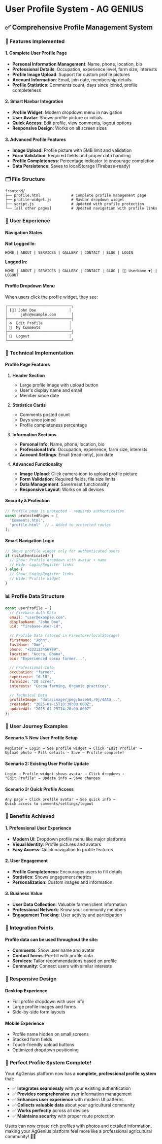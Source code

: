 # User Profile System - AG GENIUS

## ✅ **Comprehensive Profile Management System**

### 🎯 **Features Implemented**

#### **1. Complete User Profile Page**
- **Personal Information Management**: Name, phone, location, bio
- **Professional Details**: Occupation, experience level, farm size, interests
- **Profile Image Upload**: Support for custom profile pictures
- **Account Information**: Email, join date, membership details
- **Profile Statistics**: Comments count, days since joined, profile completeness

#### **2. Smart Navbar Integration**
- **Profile Widget**: Modern dropdown menu in navigation
- **User Avatar**: Shows profile picture or initials
- **Quick Access**: Edit profile, view comments, logout options
- **Responsive Design**: Works on all screen sizes

#### **3. Advanced Profile Features**
- **Image Upload**: Profile picture with 5MB limit and validation
- **Form Validation**: Required fields and proper data handling
- **Profile Completeness**: Percentage indicator to encourage completion
- **Data Persistence**: Saves to localStorage (Firebase-ready)

### 🗂️ **File Structure**

```
frontend/
├── profile.html              # Complete profile management page
├── profile-widget.js         # Navbar dropdown widget
├── script.js                 # Updated with profile protection
└── [all other pages]         # Updated navigation with profile links
```

### 🎨 **User Experience**

#### **Navigation States**

**Not Logged In:**
```
HOME | ABOUT | SERVICES | GALLERY | CONTACT | BLOG | LOGIN
```

**Logged In:**
```
HOME | ABOUT | SERVICES | GALLERY | CONTACT | BLOG | [👤 UserName ▼] | LOGOUT
```

#### **Profile Dropdown Menu**
When users click the profile widget, they see:
```
┌─────────────────────────────┐
│ [👤] John Doe               │
│      john@example.com       │
├─────────────────────────────┤
│ ⚙️  Edit Profile            │
│ 💬  My Comments             │
├─────────────────────────────┤
│ 🚪  Logout                  │
└─────────────────────────────┘
```

### 🔧 **Technical Implementation**

#### **Profile Page Features**

1. **Header Section**
   - Large profile image with upload button
   - User's display name and email
   - Member since date

2. **Statistics Cards**
   - Comments posted count
   - Days since joined
   - Profile completeness percentage

3. **Information Sections**
   - **Personal Info**: Name, phone, location, bio
   - **Professional Info**: Occupation, experience, farm size, interests
   - **Account Settings**: Email (read-only), join date

4. **Advanced Functionality**
   - **Image Upload**: Click camera icon to upload profile picture
   - **Form Validation**: Required fields, file size limits
   - **Data Management**: Save/reset functionality
   - **Responsive Layout**: Works on all devices

#### **Security & Protection**

```javascript
// Profile page is protected - requires authentication
const protectedPages = [
  "Comments.html",
  "profile.html"  // ← Added to protected routes
];
```

#### **Smart Navigation Logic**

```javascript
// Shows profile widget only for authenticated users
if (isAuthenticated) {
  // Show: Profile dropdown with avatar + name
  // Hide: Login/Register links
} else {
  // Show: Login/Register links  
  // Hide: Profile widget
}
```

### 📊 **Profile Data Structure**

```javascript
const userProfile = {
  // Firebase Auth Data
  email: "user@example.com",
  displayName: "John Doe",
  uid: "firebase-user-id",
  
  // Profile Data (stored in Firestore/localStorage)
  firstName: "John",
  lastName: "Doe", 
  phone: "+233123456789",
  location: "Accra, Ghana",
  bio: "Experienced cocoa farmer...",
  
  // Professional Info
  occupation: "farmer",
  experience: "6-10",
  farmSize: "20 acres",
  interests: "Cocoa farming, Organic practices",
  
  // Technical Data
  profileImage: "data:image/jpeg;base64,/9j/4AAQ...",
  createdAt: "2025-01-15T10:30:00.000Z",
  updatedAt: "2025-02-25T14:20:00.000Z"
};
```

### 🎯 **User Journey Examples**

#### **Scenario 1: New User Profile Setup**
```
Register → Login → See profile widget → Click "Edit Profile" → 
Upload photo → Fill details → Save → Profile complete!
```

#### **Scenario 2: Existing User Profile Update**
```
Login → Profile widget shows avatar → Click dropdown → 
"Edit Profile" → Update info → Save changes
```

#### **Scenario 3: Quick Profile Access**
```
Any page → Click profile avatar → See quick info → 
Quick access to comments/settings/logout
```

### 🚀 **Benefits Achieved**

#### **1. Professional User Experience**
- **Modern UI**: Dropdown profile menu like major platforms
- **Visual Identity**: Profile pictures and avatars
- **Easy Access**: Quick navigation to profile features

#### **2. User Engagement**
- **Profile Completeness**: Encourages users to fill details
- **Statistics**: Shows engagement metrics
- **Personalization**: Custom images and information

#### **3. Business Value**
- **User Data Collection**: Valuable farmer/client information
- **Professional Network**: Know your community members
- **Engagement Tracking**: User activity and participation

### 🔄 **Integration Points**

#### **Profile data can be used throughout the site:**
- **Comments**: Show user name and avatar
- **Contact forms**: Pre-fill with profile data
- **Services**: Tailor recommendations based on profile
- **Community**: Connect users with similar interests

### 📱 **Responsive Design**

#### **Desktop Experience**
- Full profile dropdown with user info
- Large profile images and forms
- Side-by-side form layouts

#### **Mobile Experience**
- Profile name hidden on small screens
- Stacked form fields
- Touch-friendly upload buttons
- Optimized dropdown positioning

### 🎉 **Perfect Profile System Complete!**

Your AgGenius platform now has a **complete, professional profile system** that:

- ✅ **Integrates seamlessly** with your existing authentication
- ✅ **Provides comprehensive** user information management
- ✅ **Enhances user experience** with modern UI patterns
- ✅ **Collects valuable data** about your agricultural community
- ✅ **Works perfectly** across all devices
- ✅ **Maintains security** with proper route protection

Users can now create rich profiles with photos and detailed information, making your AgGenius platform feel more like a professional agricultural community! 🌾👥 